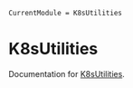 ```@meta
CurrentModule = K8sUtilities
```

# K8sUtilities

Documentation for [K8sUtilities](https://github.com/beacon-biosignals/K8sUtilities.jl).

```@index
```
